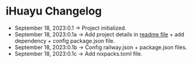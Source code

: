 # iHuayu Changelog

- September 18, 2023:0.1 -> Project initialized.
- September 18, 2023:0.1a -> Add project details in [readme file](README.md) + add dependency + config package.json file.
- September 18, 2023:0.1b ->  Config railway.json + package.json files.
- September 18, 2023:0.1c -> Add nixpacks.toml file.
